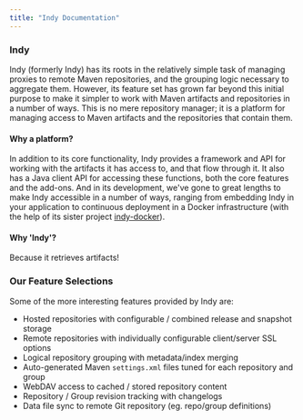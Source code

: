 ```yaml
---
title: "Indy Documentation"
---
```


### Indy

Indy (formerly Indy) has its roots in the relatively simple task of managing proxies to remote Maven repositories, and the grouping logic necessary to aggregate them. However, its feature set has grown far beyond this initial purpose to make it simpler to work with Maven artifacts and repositories in a number of ways. This is no mere repository manager; it is a platform for managing access to Maven artifacts and the repositories that contain them.

#### Why a platform?

In addition to its core functionality, Indy provides a framework and API for working with the artifacts it has access to, and that flow through it. It also has a Java client API for accessing these functions, both the core features and the add-ons. And in its development, we've gone to great lengths to make Indy accessible in a number of ways, ranging from embedding Indy in your application to continuous deployment in a Docker infrastructure (with the help of its sister project [indy-docker](/indy-docker/)).

#### Why 'Indy'?

Because it retrieves artifacts!

### Our Feature Selections

Some of the more interesting features provided by Indy are:

* Hosted repositories with configurable / combined release and snapshot storage
* Remote repositories with individually configurable client/server SSL options
* Logical repository grouping with metadata/index merging
* Auto-generated Maven `settings.xml` files tuned for each repository and group
* WebDAV access to cached / stored repository content
* Repository / Group revision tracking with changelogs
* Data file sync to remote Git repository (eg. repo/group definitions)
